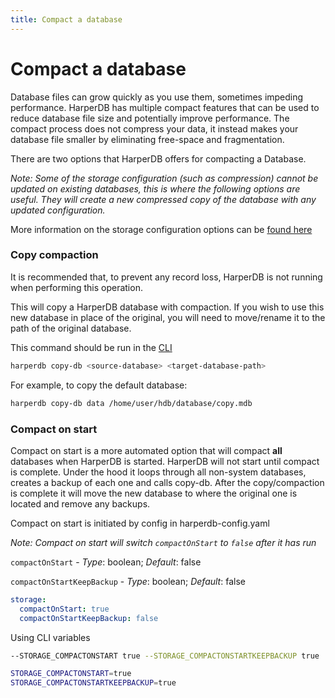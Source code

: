 ```yaml
---
title: Compact a database
---
```


# Compact a database

Database files can grow quickly as you use them, sometimes impeding performance. 
HarperDB has multiple compact features that can be used to reduce database file size and potentially improve performance.
The compact process does not compress your data, it instead makes your database file smaller by eliminating free-space and fragmentation.

There are two options that HarperDB offers for compacting a Database.

_Note: Some of the storage configuration (such as compression) cannot be updated on existing databases, 
this is where the following options are useful. They will create a new compressed copy of the database with any updated configuration._ 

More information on the storage configuration options can be [found here](../deployments/configuration#storage)

### Copy compaction

It is recommended that, to prevent any record loss, HarperDB is not running when performing this operation.

This will copy a HarperDB database with compaction. If you wish to use this new database in place of the original, 
you will need to move/rename it to the path of the original database.

This command should be run in the [CLI](../deployments/harperdb-cli)

```bash
harperdb copy-db <source-database> <target-database-path>
```
For example, to copy the default database:
```bash
harperdb copy-db data /home/user/hdb/database/copy.mdb
```

### Compact on start

Compact on start is a more automated option that will compact __all__ databases when HarperDB is started. HarperDB will
not start until compact is complete. Under the hood it loops through all non-system databases, 
creates a backup of each one and calls copy-db. After the copy/compaction is complete it will move the new database 
to where the original one is located and remove any backups.

Compact on start is initiated by config in harperdb-config.yaml

_Note: Compact on start will switch `compactOnStart` to `false` after it has run_

`compactOnStart` - _Type_: boolean; _Default_: false

`compactOnStartKeepBackup` - _Type_: boolean; _Default_: false

```yaml
storage:
  compactOnStart: true
  compactOnStartKeepBackup: false
```

Using CLI variables

```bash
--STORAGE_COMPACTONSTART true --STORAGE_COMPACTONSTARTKEEPBACKUP true
```

```bash
STORAGE_COMPACTONSTART=true
STORAGE_COMPACTONSTARTKEEPBACKUP=true
```